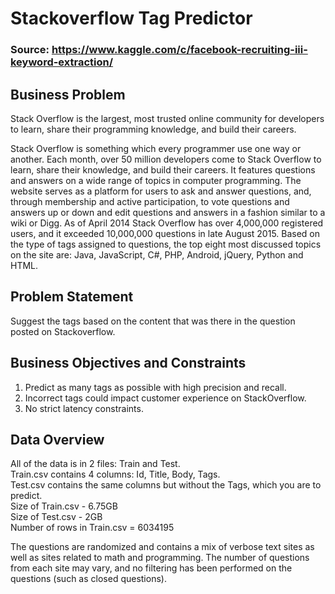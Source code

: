 # Stackoverflow Tag Predictor

### Source: https://www.kaggle.com/c/facebook-recruiting-iii-keyword-extraction/

## Business Problem
Stack Overflow is the largest, most trusted online community for developers to learn, share their programming knowledge, and build their careers.

Stack Overflow is something which every programmer use one way or another. Each month, over 50 million developers come to Stack Overflow to learn, share their knowledge, and build their careers. It features questions and answers on a wide range of topics in computer programming. The website serves as a platform for users to ask and answer questions, and, through membership and active participation, to vote questions and answers up or down and edit questions and answers in a fashion similar to a wiki or Digg. As of April 2014 Stack Overflow has over 4,000,000 registered users, and it exceeded 10,000,000 questions in late August 2015. Based on the type of tags assigned to questions, the top eight most discussed topics on the site are: Java, JavaScript, C#, PHP, Android, jQuery, Python and HTML.

## Problem Statement
Suggest the tags based on the content that was there in the question posted on Stackoverflow.

## Business Objectives and Constraints
1. Predict as many tags as possible with high precision and recall.
2. Incorrect tags could impact customer experience on StackOverflow.
3. No strict latency constraints.

## Data Overview
All of the data is in 2 files: Train and Test.  
Train.csv contains 4 columns: Id, Title, Body, Tags.  
Test.csv contains the same columns but without the Tags, which you are to predict.  
Size of Train.csv - 6.75GB  
Size of Test.csv - 2GB  
Number of rows in Train.csv = 6034195  

The questions are randomized and contains a mix of verbose text sites as well as sites related to math and programming. The number of questions from each site may vary, and no filtering has been performed on the questions (such as closed questions).
